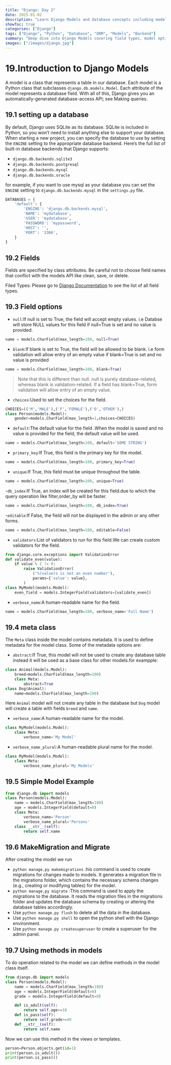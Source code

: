 ```yaml
---
title: "Django: Day 2"
date: 2025-01-02
description: "Learn Django Models and database concepts including model creation, fields, migrations, and database configuration. Essential guide for working with Django's ORM system."
showToc: true
categories: ["Django"]
tags: ["Django", "Python", "Database", "ORM", "Models", "Backend"]
summary: "Deep dive into Django Models covering field types, model options, database configuration, migrations, and model methods. Essential knowledge for database operations in Django."
images: ["/images/django.jpg"]
---
```


# 19.Introduction to Django Models
A model is a class that represents a table in our database. Each model is a Python class that subclasses `django.db.models.Model`. Each attribute of the model represents a database field. With all of this, Django gives you an automatically-generated database-access API; see Making queries.

## 19.1 setting up a database
By default, Django uses SQLite as its database. SQLite is included in Python, so you won’t need to install anything else to support your database. When starting a new project, you can specify the database to use by setting the `ENGINE` setting to the appropriate database backend. Here’s the full list of built-in database backends that Django supports:
- `django.db.backends.sqlite3`
- `django.db.backends.postgresql`
- `django.db.backends.mysql`
- `django.db.backends.oracle`

for example, if you want to use mysql as your database you can set the `ENGINE` setting to `django.db.backends.mysql` in the `settings.py` file.

```python
DATABASES = {
    'default': {
        'ENGINE': 'django.db.backends.mysql',
        'NAME': 'mydatabase',
        'USER': 'mydatabase',
        'PASSWORD': 'mypassword',
        'HOST': '',
        'PORT': '3306',
    }
}
```
## 19.2 Fields
Fields are specified by class attributes. Be careful not to choose field names that conflict with the models API like clean, save, or delete.

Filed Types:
Please go to [Django Documentation](https://docs.djangoproject.com/en/5.1/ref/models/fields/#field-types) to see the list of all field types.


## 19.3 Field options
- `null`:If null is set to True, the field will accept empty values. i.e Databse will store NULL values for this field if null=True is set and no value is provided.
```python
name = models.CharField(max_length=100, null=True)
```

- `blank`:If blank is set to True, the field will be allowed to be blank. i.e form validation will allow entry of an empty value if blank=True is set and no value is provided
```python
name = models.CharField(max_length=100, blank=True)
```

> Note that this is different than null. null is purely database-related, whereas blank is validation-related. If a field has blank=True, form validation will allow entry of an empty value.

- `choices`:Used to set the choices for the field.
```python
CHOICES=(('M','MALE'),('F','FEMALE'),('O','OTHER'),)
class Person(models.Model):
    gender=models.CharField(max_length=1,choices=CHOICES)
```

- `default`:The default value for the field .When the model is saved and no value is provided for the field, the default value will be used.
```python
name = models.CharField(max_length=100, default='SOME STRING')
```

- `primary_key`:If True, this field is the primary key for the model.
```python
name = models.CharField(max_length=100, primary_key=True)
```

- `unique`:If True, this field must be unique throughout the table.
```python
name = models.CharField(max_length=100, unique=True)
```

-`db_index`:If True, an index will be created for this field.due to which the query operation like filter,order_by will be faster.
```python
name = models.CharField(max_length=100, db_index=True)
```

-`editable`:If False, the field will not be displayed in the admin or any other forms.
```python
name = models.CharField(max_length=100, editable=False)
```

- `validators`:List of validators to run for this field.We can create custom validators for the field.
```python
from django.core.exceptions import ValidationError
def validate_even(value):
    if value % 2 != 0:
        raise ValidationError(
            ('%(value)s is not an even number'),
            params={'value': value},
        )
class MyModel(models.Model):
    even_field = models.IntegerField(validators=[validate_even])
```

- `verbose_name`:A human-readable name for the field.
```python
name = models.CharField(max_length=100, verbose_name='Full Name')
```


## 19.4 meta class
The `Meta` class inside the model contains metadata. It is used to define metadata for the model class. Some of the metadata options are:
- `abstract`:If True, this model will not be used to create any database table instead it will be used as a base class for other models.for exampple:
```python
class Animal(models.Model):
    breed=models.CharField(max_length=100)
    class Meta:
        abstract=True
class Dog(Animal):
    name=models.CharField(max_length=100)
```
Here `Animal` model will not create any table in the database but `Dog` model will create a table with fields `breed` and `name`.



- `verbose_name`:A human-readable name for the model.
```python
class MyModel(models.Model):
    class Meta:
        verbose_name='My Model'
```

- `verbose_name_plural`:A human-readable plural name for the model.
```python
class MyModel(models.Model):
    class Meta:
        verbose_name_plural='My Models'
```


## 19.5 Simple Model Example
```python
from django.db import models
class Person(models.Model):
    name = models.CharField(max_length=100)
    age = models.IntegerField(default=0)
    class Meta:
        verbose_name='Person'
        verbose_name_plural='Persons'
    class __str__(self):
        return self.name
```

## 19.6 MakeMigration and Migrate
After creating the model we run
- `python manage.py makemigrations` :his command is used to create migrations for changes made to models. It generates a migration file in the migrations folder, which contains the necessary schema changes (e.g., creating or modifying tables) for the model.
- `python manage.py migrate` :This command is used to apply the migrations to the database. It reads the migration files in the migrations folder and updates the database schema by creating or altering the database tables accordingly.
- Use `python manage.py flush` to delete all the data in the database.
- Use `python manage.py shell` to open the python shell with the Django environment.
- Use `python manage.py createsuperuser` to create a superuser for the admin panel.


## 19.7 Using methods in models
To do operation related to the model we can define methods in the model class itself.
```python
from django.db import models
class Person(models.Model):
    name = models.CharField(max_length=100)
    age = models.IntegerField(default=0)
    grade = models.IntegerField(default=0)

    def is_adult(self):
        return self.age>=18
    def is_pass(self):
        return self.grade>=40
    def __str__(self):
        return self.name

```
Now we can use this method in the views or templates.
```python
person=Person.objects.get(id=1)
print(person.is_adult())
print(person.is_pass())
```
